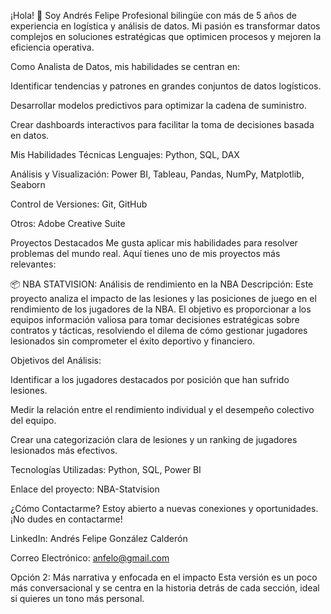 ¡Hola! 👋 Soy Andrés Felipe
Profesional bilingüe con más de 5 años de experiencia en logística y análisis de datos. Mi pasión es transformar datos complejos en soluciones estratégicas que optimicen procesos y mejoren la eficiencia operativa.

Como Analista de Datos, mis habilidades se centran en:

Identificar tendencias y patrones en grandes conjuntos de datos logísticos.

Desarrollar modelos predictivos para optimizar la cadena de suministro.

Crear dashboards interactivos para facilitar la toma de decisiones basada en datos.

Mis Habilidades Técnicas
Lenguajes: Python, SQL, DAX

Análisis y Visualización: Power BI, Tableau, Pandas, NumPy, Matplotlib, Seaborn

Control de Versiones: Git, GitHub

Otros: Adobe Creative Suite

Proyectos Destacados
Me gusta aplicar mis habilidades para resolver problemas del mundo real. Aquí tienes uno de mis proyectos más relevantes:

📦 NBA STATVISION: Análisis de rendimiento en la NBA
Descripción:
Este proyecto analiza el impacto de las lesiones y las posiciones de juego en el rendimiento de los jugadores de la NBA. El objetivo es proporcionar a los equipos información valiosa para tomar decisiones estratégicas sobre contratos y tácticas, resolviendo el dilema de cómo gestionar jugadores lesionados sin comprometer el éxito deportivo y financiero.

Objetivos del Análisis:

Identificar a los jugadores destacados por posición que han sufrido lesiones.

Medir la relación entre el rendimiento individual y el desempeño colectivo del equipo.

Crear una categorización clara de lesiones y un ranking de jugadores lesionados más efectivos.

Tecnologías Utilizadas: Python, SQL, Power BI

Enlace del proyecto: NBA-Statvision

¿Cómo Contactarme?
Estoy abierto a nuevas conexiones y oportunidades. ¡No dudes en contactarme!

LinkedIn: Andrés Felipe González Calderón

Correo Electrónico: anfelo@gmail.com

Opción 2: Más narrativa y enfocada en el impacto
Esta versión es un poco más conversacional y se centra en la historia detrás de cada sección, ideal si quieres un tono más personal.
